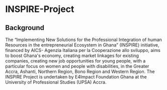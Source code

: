 # INSPIRE-Project
## Background 
The “Implementing New Solutions for the Professional Integration of human Resources in the entrepreneurial Ecosystem in Ghana” (INSPIRE) initiative, 
financed by AICS- Agenzia Italiana per la Cooperazione allo sviluppo, aims to boost Ghana's economy, creating market linkages for existing companies, 
creating new job opportunities for young people, with a particular focus on women and people with disabilities, in the Greater Accra, Ashanti, Northern Region, 
Bono Region and Western Region. The INSPIRE Project is undertaken by E4Impact Foundation Ghana at the University of Professional Studies (UPSA) Accra.
